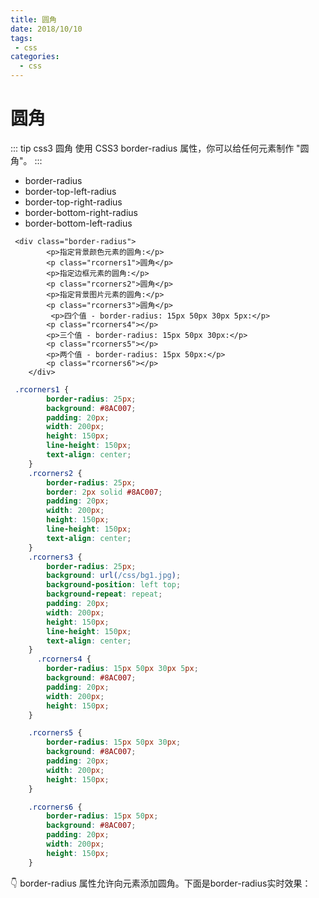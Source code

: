 ```yaml
--- 
title: 圆角
date: 2018/10/10
tags: 
 - css
categories:
  - css
---
```

# 圆角

::: tip css3 圆角
使用 CSS3 border-radius 属性，你可以给任何元素制作 "圆角"。
:::

+ border-radius
+ border-top-left-radius
+ border-top-right-radius
+ border-bottom-right-radius
+ border-bottom-left-radius

```haml
 <div class="border-radius">
        <p>指定背景颜色元素的圆角:</p>
        <p class="rcorners1">圆角</p>
        <p>指定边框元素的圆角:</p>
        <p class="rcorners2">圆角</p>
        <p>指定背景图片元素的圆角:</p>
        <p class="rcorners3">圆角</p>
         <p>四个值 - border-radius: 15px 50px 30px 5px:</p>
        <p class="rcorners4"></p>
        <p>三个值 - border-radius: 15px 50px 30px:</p>
        <p class="rcorners5"></p>
        <p>两个值 - border-radius: 15px 50px:</p>
        <p class="rcorners6"></p>
    </div>
```
```css
 .rcorners1 {
        border-radius: 25px;
        background: #8AC007;
        padding: 20px;
        width: 200px;
        height: 150px;
        line-height: 150px;
        text-align: center;
    }
    .rcorners2 {
        border-radius: 25px;
        border: 2px solid #8AC007;
        padding: 20px;
        width: 200px;
        height: 150px;
        line-height: 150px;
        text-align: center;
    }
    .rcorners3 {
        border-radius: 25px;
        background: url(/css/bg1.jpg);
        background-position: left top;
        background-repeat: repeat;
        padding: 20px;
        width: 200px;
        height: 150px;
        line-height: 150px;
        text-align: center;
    }
      .rcorners4 {
        border-radius: 15px 50px 30px 5px;
        background: #8AC007;
        padding: 20px;
        width: 200px;
        height: 150px;
    }

    .rcorners5 {
        border-radius: 15px 50px 30px;
        background: #8AC007;
        padding: 20px;
        width: 200px;
        height: 150px;
    }

    .rcorners6 {
        border-radius: 15px 50px;
        background: #8AC007;
        padding: 20px;
        width: 200px;
        height: 150px;
    }
```
:point_down: border-radius 属性允许向元素添加圆角。下面是border-radius实时效果：
<border-radius1/>

